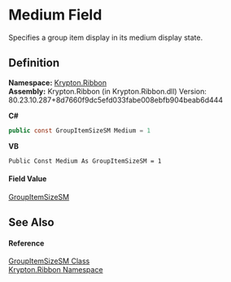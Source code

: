 # Medium Field


Specifies a group item display in its medium display state.



## Definition
**Namespace:** <a href="1e9bc734-cff9-e9b8-f013-94cdac669794.md">Krypton.Ribbon</a>  
**Assembly:** Krypton.Ribbon (in Krypton.Ribbon.dll) Version: 80.23.10.287+8d7660f9dc5efd033fabe008ebfb904beab6d444

**C#**
``` C#
public const GroupItemSizeSM Medium = 1
```
**VB**
``` VB
Public Const Medium As GroupItemSizeSM = 1
```



#### Field Value
<a href="e301f742-579d-969b-fcbe-cd7429caae76.md">GroupItemSizeSM</a>

## See Also


#### Reference
<a href="e301f742-579d-969b-fcbe-cd7429caae76.md">GroupItemSizeSM Class</a>  
<a href="1e9bc734-cff9-e9b8-f013-94cdac669794.md">Krypton.Ribbon Namespace</a>  
